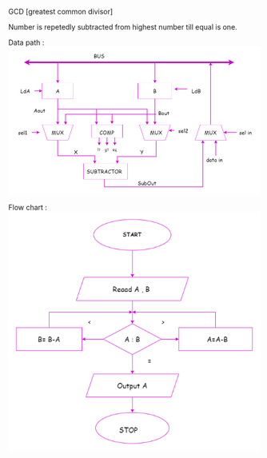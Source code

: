 GCD 
[greatest common divisor]

Number is repetedly subtracted from highest number till equal is one.

Data path :
![](https://github.com/C-Vaishnavi/ADLD/blob/main/Design/gcd_datapath.drawio.png)


Flow chart :
![](https://github.com/C-Vaishnavi/ADLD/blob/main/Design/gcd_flowchart.drawio%20(2).png)

